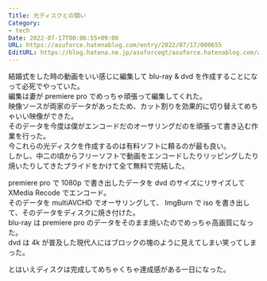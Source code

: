 ```yaml
---
Title: 光ディスクとの闘い
Category:
- tech
Date: 2022-07-17T00:06:55+09:00
URL: https://asuforce.hatenablog.com/entry/2022/07/17/000655
EditURL: https://blog.hatena.ne.jp/asuforcegt/asuforce.hatenablog.com/atom/entry/4207112889899661991
---
```


結婚式をした時の動画をいい感じに編集して blu-ray & dvd を作成することになって必死でやっていた。  
編集は妻が premiere pro でめっちゃ頑張って編集してくれた。  
映像ソースが両家のデータがあったため、カット割りを効果的に切り替えてめちゃいい映像ができた。  
そのデータを今度は僕がエンコードだのオーサリングだのを頑張って書き込む作業を行った。  
今これらの光ディスクを作成するのは有料ソフトに頼るのが最も良い。  
しかし、中二の頃からフリーソフトで動画をエンコードしたりリッピングしたり焼いたりしてきたプライドをかけて全て無料で完結した。  

premiere pro で 1080p で書き出したデータを dvd のサイズにリサイズして XMedia Recode でエンコード。  
そのデータを multiAVCHD でオーサリングして、 ImgBurn で iso を書き出して、そのデータをディスクに焼き付けた。  
blu-ray は premiere pro のデータをそのまま焼いたのでめっちゃ高画質になった。  
dvd は 4k が普及した現代人にはブロックの塊のように見えてしまい笑ってしまった。  

とはいえディスクは完成してめちゃくちゃ達成感がある一日になった。  
